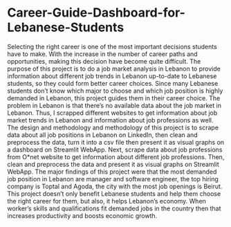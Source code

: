 # Career-Guide-Dashboard-for-Lebanese-Students
Selecting the right career is one of the most important decisions students have to make. With the increase in the number of career paths and opportunities, making this decision have become quite difficult. The purpose of this project is to do a job market analysis in Lebanon to provide information about different job trends in Lebanon up-to-date to Lebanese students, so they could form better career choices. Since many Lebanese students don’t know which major to choose and which job position is highly demanded in Lebanon, this project guides them in their career choice.  The problem in Lebanon is that there’s no available data about the job market in Lebanon. Thus,  I scrapped different websites to get information about job market trends in Lebanon and information about job professions as well. The design and methodology and methodology of this project is to scrape data about all job positions in Lebanon on LinkedIn, then clean and preprocess the data, turn it into a csv file then present it as visual graphs on a dashboard on Streamlit WebApp. Next, scrape data about job professions from O*net website to get information about different job professions. Then, clean and preprocess the data and present it as visual graphs on Streamlit WebApp. The major findings of this project were that the most demanded job position in Lebanon are manager and software engineer, the top hiring company is Toptal and Agoda, the city with the most job openings is Beirut. This project doesn’t only benefit Lebanese students and help them choose the right career for them, but also, it helps Lebanon’s economy. When worker’s skills and qualifications fit demanded jobs in the country then that increases productivity and boosts economic growth.   

